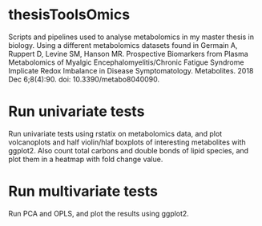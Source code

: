 # thesisToolsOmics

Scripts and pipelines used to analyse metabolomics in my master thesis in biology. Using a different metabolomics datasets found in Germain A, Ruppert D, Levine SM, Hanson MR. Prospective Biomarkers from Plasma Metabolomics of Myalgic Encephalomyelitis/Chronic Fatigue Syndrome Implicate Redox Imbalance in Disease Symptomatology. Metabolites. 2018 Dec 6;8(4):90. doi: 10.3390/metabo8040090.

# Run univariate tests
Run univariate tests using rstatix on metabolomics data, and plot volcanoplots and half violin/hlaf boxplots of interesting metabolites with ggplot2. Also count total carbons and double bonds of lipid species, and plot them in a heatmap with fold change value.

# Run multivariate tests
Run PCA and OPLS, and plot the results using ggplot2.
